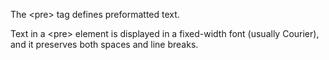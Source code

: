 The \<pre\> tag defines preformatted text.

Text in a \<pre\> element is displayed in a fixed-width font (usually Courier), and it preserves both spaces and line breaks.

